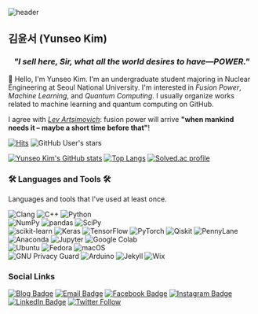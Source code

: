 ![header](https://capsule-render.vercel.app/api?type=waving&height=200&text=Yunseo%20Kim!&fontAlign=65&fontAlignY=40&color=gradient&desc=Hello,%20I%20am%20&descAlign=25&descAlignY=40&descSize=50)

## 김윤서 (Yunseo Kim)

<h3 align="center"><em>"I sell here, Sir, what all the world desires to have—POWER."</em></h3>

👋 Hello, I'm Yunseo Kim. I'm an undergraduate student majoring in Nuclear Engineering at Seoul National University. I'm interested in *Fusion Power*, *Machine Learning*, and *Quantum Computing*. I usually organize works related to machine learning and quantum computing on GitHub.

I agree with *[Lev Artsimovich](https://en.wikipedia.org/wiki/Lev_Artsimovich)*: fusion power will arrive **"when mankind needs it – maybe a short time before that"**!

[![Hits](https://hits.seeyoufarm.com/api/count/incr/badge.svg?url=https%3A%2F%2Fgithub.com%2Fyunseo-qleap&edge_flat=true)](https://hits.seeyoufarm.com)
![GitHub User's stars](https://img.shields.io/github/stars/yunseo-qleap?affiliations=OWNER%2CCOLLABORATOR&label=GitHub%20stars&logo=GitHub&style=flat-square)

[![Yunseo Kim's GitHub stats](https://github-readme-stats.vercel.app/api?username=yunseo-qleap&count_private=true)](https://github.com/anuraghazra/github-readme-stats)
[![Top Langs](https://github-readme-stats.vercel.app/api/top-langs/?username=yunseo-qleap&layout=compact)](https://github.com/anuraghazra/github-readme-stats)
[![Solved.ac profile](http://mazassumnida.wtf/api/v2/generate_badge?boj=yunseo47)](https://solved.ac/yunseo47)

### 🛠 Languages and Tools 🛠
Languages and tools that I've used at least once.

![Clang](https://img.shields.io/badge/-C-A8B9CC?style=flat-square&logo=C&logoColor=white)
![C++](https://img.shields.io/badge/-C%2B%2B-00599C?style=flat-square&logo=C%2B%2B&logoColor=white)
![Python](https://img.shields.io/badge/-Python-3776AB?style=flat-square&logo=Python&logoColor=white)  
![NumPy](https://img.shields.io/badge/-NumPy-013243?style=flat-square&logo=numpy&logoColor=white)
![pandas](https://img.shields.io/badge/-pandas-150458?style=flat-square&logo=pandas&logoColor=white)
![SciPy](https://img.shields.io/badge/-SciPy-8CAAE6?style=flat-square&logo=scipy&logoColor=white)  
![scikit-learn](https://img.shields.io/badge/-scikit--learn-F7931E?style=flat-square&logo=scikitlearn&logoColor=white)
![Keras](https://img.shields.io/badge/-Keras-D00000?style=flat-square&logo=Keras&logoColor=white)
![TensorFlow](https://img.shields.io/badge/-TensorFlow-FF6F00?style=flat-square&logo=tensorflow&logoColor=white)
![PyTorch](https://img.shields.io/badge/-PyTorch-EE4C2C?style=flat-square&logo=pytorch&logoColor=white)
![Qiskit](https://img.shields.io/badge/-Qiskit-6929C4?style=flat-square&logo=qiskit&logoColor=white)
![PennyLane](https://img.shields.io/badge/-PennyLane-2c7c7f?style=flat-square)  
![Anaconda](https://img.shields.io/badge/-Anaconda-44A833?style=flat-square&logo=anaconda&logoColor=white)
![Jupyter](https://img.shields.io/badge/-Jupyter-F37626?style=flat-square&logo=Jupyter&logoColor=white)
![Google Colab](https://img.shields.io/badge/-Google%20Colab-F9AB00?style=flat-square&logo=Google%20Colab&logoColor=white)  
![Ubuntu](https://img.shields.io/badge/-Ubuntu-E95420?style=flat-square&logo=ubuntu&logoColor=white)
![Fedora](https://img.shields.io/badge/-Fedora-51A2DA?style=flat-square&logo=fedora&logoColor=white)
![macOS](https://img.shields.io/badge/-macOS-000000?style=flat-square&logo=Apple&logoColor=white)  
![GNU Privacy Guard](https://img.shields.io/badge/-GNU%20Privacy%20Guard-0093DD?style=flat-square&logo=gnuprivacyguard&logoColor=white)
![Arduino](https://img.shields.io/badge/-Arduino-00979D?style=flat-square&logo=arduino&logoColor=white)
![Jekyll](https://img.shields.io/badge/-Jekyll-CC0000?style=flat-square&logo=jekyll&logoColor=white)
![Wix](https://img.shields.io/badge/-Wix-0C6EFC?style=flat-square&logo=wix&logoColor=white)

### Social Links
[![Blog Badge](https://img.shields.io/badge/-Blog-3884FF?style=flat-square&logo=Gitbook&logoColor=white&link=https://yunseo-qleap.github.io)](https://yunseo-qleap.github.io)
[![Email Badge](https://img.shields.io/badge/-Email-8B89CC?style=flat-square&logo=Mail.Ru&logoColor=white&link=mailto:contact@yunseo.me)](mailto:contact@yunseo.me)
[![Facebook Badge](https://img.shields.io/badge/-Facebook-1877F2?style=flat-square&logo=facebook&logoColor=white&link=https://www.facebook.com/yunseo.qleap/)](https://www.facebook.com/yunseo.qleap/)
[![Instagram Badge](https://img.shields.io/badge/-Instagram-E4405F?style=flat-square&logo=instagram&logoColor=white&link=https://www.instagram.com/yunseo.qleap/)](https://www.instagram.com/yunseo.qleap/)
[![LinkedIn Badge](https://img.shields.io/badge/-LinkedIn-0A66C2?style=flat-square&logo=linkedin&logoColor=white&link=https://www.linkedin.com/in/yunseo-kim/)](https://www.linkedin.com/in/yunseo-kim/)
[![Twitter Follow](https://img.shields.io/twitter/follow/yunseo_qleap?color=%231DA1F2&label=%40yunseo_qleap&logo=Twitter&style=flat-square)](https://twitter.com/yunseo_qleap)
